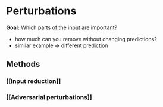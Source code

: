 # Perturbations
**Goal:** Which parts of the input are important?
- how much can you remove without changing predictions?
- similar example => different prediction


## Methods
### [[Input reduction]]
### [[Adversarial perturbations]]



